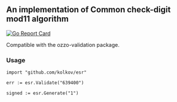 ## An implementation of Common check-digit mod11 algorithm

[![Go Report Card](https://goreportcard.com/badge/github.com/kolkov/esr)](https://goreportcard.com/report/github.com/kolkov/esr)

Compatible with the ozzo-validation package.

### Usage ###

```
import "github.com/kolkov/esr"

err := esr.Validate("639400")

signed := esr.Generate("1")
```
